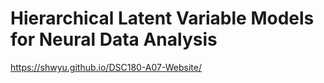 # Hierarchical Latent Variable Models for Neural Data Analysis
https://shwyu.github.io/DSC180-A07-Website/
